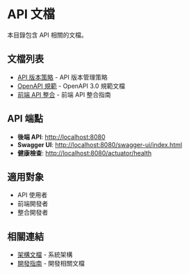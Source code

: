 # API 文檔

本目錄包含 API 相關的文檔。

## 文檔列表

- [API 版本策略](versioning-strategy.md) - API 版本管理策略
- [OpenAPI 規範](openapi-spec.md) - OpenAPI 3.0 規範文檔
- [前端 API 整合](frontend-integration.md) - 前端 API 整合指南

## API 端點

- **後端 API**: <http://localhost:8080>
- **Swagger UI**: <http://localhost:8080/swagger-ui/index.html>
- **健康檢查**: <http://localhost:8080/actuator/health>

## 適用對象

- API 使用者
- 前端開發者
- 整合開發者

## 相關連結

- [架構文檔](../architecture/) - 系統架構
- [開發指南](../development/) - 開發相關文檔
